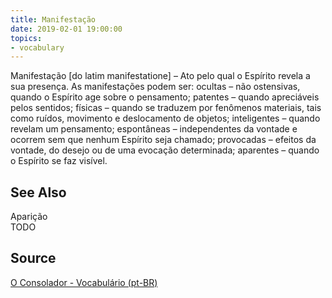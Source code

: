 ```yaml
---
title: Manifestação
date: 2019-02-01 19:00:00
topics:
- vocabulary
---
```


Manifestação [do latim manifestatione] – Ato pelo qual o Espírito revela a sua presença. As manifestações podem ser: ocultas – não ostensivas, quando o Espírito age sobre o pensamento; patentes – quando apreciáveis pelos sentidos; físicas – quando se traduzem por fenômenos materiais, tais como ruídos, movimento e deslocamento de objetos; inteligentes – quando revelam um pensamento; espontâneas – independentes da vontade e ocorrem sem que nenhum Espírito seja chamado; provocadas – efeitos da vontade, do desejo ou de uma evocação determinada; aparentes – quando o Espírito se faz visível.

## See Also
Aparição  
TODO

## Source
[O Consolador - Vocabulário (pt-BR)](http://www.oconsolador.com.br/linkfixo/vocabulario/principal.html)


